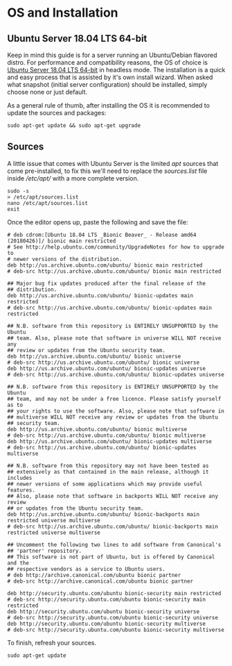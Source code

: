 # OS and Installation

## Ubuntu Server 18.04 LTS 64-bit

Keep in mind this guide is for a server running an Ubuntu/Debian flavored distro. For performance and compatibility reasons, the OS of choice is [Ubuntu Server 18.04 LTS 64-bit](https://www.ubuntu.com/server) in headless mode. The installation is a quick and easy process that is assisted by it's own install wizard. When asked what snapshot (initial server configuration) should be installed, simply choose none or just default.

As a general rule of thumb, after installing the OS it is recommended to update the sources and packages:

    sudo apt-get update && sudo apt-get upgrade

## Sources

A little issue that comes with Ubuntu Server is the limited *apt* sources that come pre-installed, to fix this we'll need to replace the *sources.list* file inside */etc/apt/* with a more complete version.

    sudo -s
    > /etc/apt/sources.list
    nano /etc/apt/sources.list
    exit

Once the editor opens up, paste the following and save the file:

    # deb cdrom:[Ubuntu 18.04 LTS _Bionic Beaver_ - Release amd64 (20180426)]/ bionic main restricted
    # See http://help.ubuntu.com/community/UpgradeNotes for how to upgrade to
    # newer versions of the distribution.
    deb http://us.archive.ubuntu.com/ubuntu/ bionic main restricted
    # deb-src http://us.archive.ubuntu.com/ubuntu/ bionic main restricted

    ## Major bug fix updates produced after the final release of the
    ## distribution.
    deb http://us.archive.ubuntu.com/ubuntu/ bionic-updates main restricted
    # deb-src http://us.archive.ubuntu.com/ubuntu/ bionic-updates main restricted

    ## N.B. software from this repository is ENTIRELY UNSUPPORTED by the Ubuntu
    ## team. Also, please note that software in universe WILL NOT receive any
    ## review or updates from the Ubuntu security team.
    deb http://us.archive.ubuntu.com/ubuntu/ bionic universe
    # deb-src http://us.archive.ubuntu.com/ubuntu/ bionic universe
    deb http://us.archive.ubuntu.com/ubuntu/ bionic-updates universe
    # deb-src http://us.archive.ubuntu.com/ubuntu/ bionic-updates universe

    ## N.B. software from this repository is ENTIRELY UNSUPPORTED by the Ubuntu
    ## team, and may not be under a free licence. Please satisfy yourself as to
    ## your rights to use the software. Also, please note that software in
    ## multiverse WILL NOT receive any review or updates from the Ubuntu
    ## security team.
    deb http://us.archive.ubuntu.com/ubuntu/ bionic multiverse
    # deb-src http://us.archive.ubuntu.com/ubuntu/ bionic multiverse
    deb http://us.archive.ubuntu.com/ubuntu/ bionic-updates multiverse
    # deb-src http://us.archive.ubuntu.com/ubuntu/ bionic-updates multiverse

    ## N.B. software from this repository may not have been tested as
    ## extensively as that contained in the main release, although it includes
    ## newer versions of some applications which may provide useful features.
    ## Also, please note that software in backports WILL NOT receive any review
    ## or updates from the Ubuntu security team.
    deb http://us.archive.ubuntu.com/ubuntu/ bionic-backports main restricted universe multiverse
    # deb-src http://us.archive.ubuntu.com/ubuntu/ bionic-backports main restricted universe multiverse

    ## Uncomment the following two lines to add software from Canonical's
    ## 'partner' repository.
    ## This software is not part of Ubuntu, but is offered by Canonical and the
    ## respective vendors as a service to Ubuntu users.
    # deb http://archive.canonical.com/ubuntu bionic partner
    # deb-src http://archive.canonical.com/ubuntu bionic partner

    deb http://security.ubuntu.com/ubuntu bionic-security main restricted
    # deb-src http://security.ubuntu.com/ubuntu bionic-security main restricted
    deb http://security.ubuntu.com/ubuntu bionic-security universe
    # deb-src http://security.ubuntu.com/ubuntu bionic-security universe
    deb http://security.ubuntu.com/ubuntu bionic-security multiverse
    # deb-src http://security.ubuntu.com/ubuntu bionic-security multiverse

To finish, refresh your sources.

    sudo apt-get update